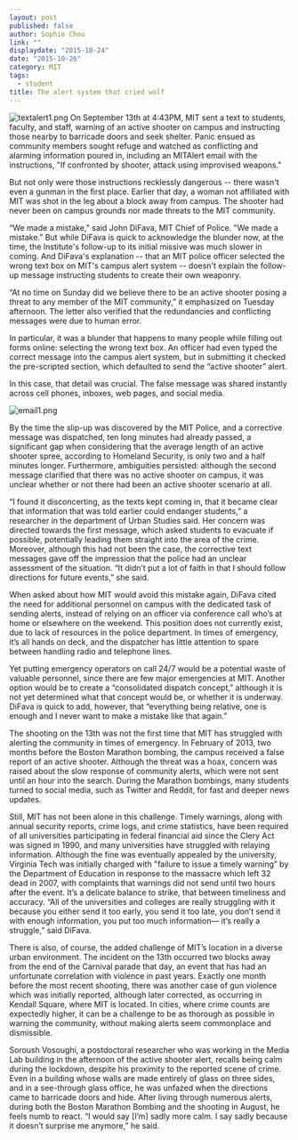 ```yaml
---
layout: post
published: false
author: Sophie Chou
link: ""
displaydate: "2015-10-24"
date: "2015-10-26"
category: MIT
tags: 
  - student
title: The alert system that cried wolf
---
```





![textalert1.png]({{site.baseurl}}/assets/textalert1.png)
On September 13th at 4:43PM, MIT sent a text to students, faculty, and staff, warning of an active shooter on campus and instructing those nearby to barricade doors and seek shelter. Panic ensued as community members sought refuge and watched as conflicting and alarming information poured in, including an MITAlert email with the instructions, "If confronted by shooter, attack using improvised weapons." 

But not only were those instructions recklessly dangerous -- there wasn't even a gunman in the first place. Earlier that day, a woman not affiliated with MIT was shot in the leg about a block away from campus. The shooter had never been on campus grounds nor made threats to the MIT community. 

“We made a mistake," said John DiFava, MIT Chief of Police. "We made a mistake.” But while DiFava is quick to acknowledge the blunder now, at the time, the Institute's follow-up to its initial missive was much slower in coming. And DiFava's explanation -- that an MIT police officer selected the wrong text box on MIT's campus alert system -- doesn't explain the follow-up message instructing students to create their own weaponry. 

“At no time on Sunday did we believe there to be an active shooter posing a threat to any member of the MIT community,” it emphasized on Tuesday afternoon. The letter also verified that the redundancies and conflicting messages were due to human error. 

In particular, it was a blunder that happens to many people while filling out forms online: selecting the wrong text box. An officer had even typed the correct message into the campus alert system, but in submitting it checked the pre-scripted section, which defaulted to send the “active shooter” alert. 

In this case, that detail was crucial. The false message was shared instantly across cell phones, inboxes, web pages, and social media.  

![email1.png]({{site.baseurl}}/assets/email1.png)

By the time the slip-up was discovered by the MIT Police, and a corrective message was dispatched, ten long minutes had already passed, a significant gap when considering that the average length of an active shooter spree, according to Homeland Security, is only two and a half minutes longer.  Furthermore, ambiguities persisted: although the second message clarified that there was no active shooter on campus, it was unclear whether or not there had been an active shooter scenario at all.  
 
“I found it disconcerting, as the texts kept coming in, that it became clear that information that was told earlier could endanger students,” a researcher in the department of Urban Studies said. Her concern was directed towards the first message, which asked students to evacuate if possible, potentially leading them straight into the area of the crime. Moreover, although this had not been the case, the corrective text messages gave off the impression that the police had an unclear assessment of the situation. “It didn’t put a lot of faith in that I should follow directions for future events,” she said.

When asked about how MIT would avoid this mistake again, DiFava cited the need for additional personnel on campus with the dedicated task of sending alerts, instead of relying on an officer via conference call who’s at home or elsewhere on the weekend. This position does not currently exist, due to lack of resources in the police department. In times of emergency, it’s all hands on deck, and the dispatcher has little attention to spare between handling radio and telephone lines. 

Yet putting emergency operators on call 24/7 would be a potential waste of valuable personnel, since there are few major emergencies at MIT. Another option would be to create a “consolidated dispatch concept,” although it is not yet determined what that concept would be, or whether it is underway. DiFava is quick to add, however, that “everything being relative, one is enough and I never want to make a mistake like that again.”

The shooting on the 13th was not the first time that MIT has struggled with alerting the community in times of emergency. In February of 2013, two months before the Boston Marathon bombing, the campus received a false report of an active shooter. Although the threat was a hoax, concern was raised about the slow response of community alerts, which were not sent until an hour into the search. During the Marathon bombings, many students turned to social media, such as Twitter and Reddit, for fast and deeper news updates.

Still, MIT has not been alone in this challenge. Timely warnings, along with annual security reports, crime logs, and crime statistics, have been required of all universities participating in federal financial aid since the Clery Act was signed in 1990, and many universities have struggled with relaying information. Although the fine was eventually appealed by the university, Virginia Tech was initially charged with "failure to issue a timely warning” by the Department of Education in response to the massacre which left 32 dead in 2007, with complaints that warnings did not send until two hours after the event. It’s a delicate balance to strike, that between timeliness and accuracy. “All of the universities and colleges are really struggling with it because you either send it too early, you send it too late, you don’t send it with enough information, you put too much information— it’s really a struggle,” said DiFava.  

There is also, of course, the added challenge of MIT’s location in a diverse urban environment. The incident on the 13th occurred two blocks away from the end of the Carnival parade that day, an event that has had an unfortunate correlation with violence in past years. Exactly one month before the most recent shooting, there was another case of gun violence which was initially reported, although later corrected, as occurring in Kendall Square, where MIT is located. In cities, where crime counts are expectedly higher, it can be a challenge to be as thorough as possible in warning the community, without making alerts seem commonplace and dismissible.

Soroush Vosoughi, a postdoctoral researcher who was working in the Media Lab building in the afternoon of the active shooter alert, recalls being calm during the lockdown, despite his proximity to the reported scene of crime. Even in a building whose walls are made entirely of glass on three sides, and in a see-through glass office, he was unfazed when the directions came to barricade doors and hide. After living through numerous alerts, during both the Boston Marathon Bombing and the shooting in August, he feels numb to react. “I would say [I’m] sadly more calm. I say sadly because it doesn’t surprise me anymore,” he said.

 